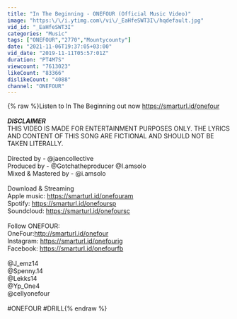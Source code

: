 ```yaml
---
title: "In The Beginning - ONEFOUR (Official Music Video)"
image: "https:\/\/i.ytimg.com\/vi\/_EaHfeSWT3I\/hqdefault.jpg"
vid_id: "_EaHfeSWT3I"
categories: "Music"
tags: ["ONEFOUR","2770","Mountycounty"]
date: "2021-11-06T19:37:05+03:00"
vid_date: "2019-11-11T05:57:01Z"
duration: "PT4M7S"
viewcount: "7613023"
likeCount: "83366"
dislikeCount: "4088"
channel: "ONEFOUR"
---
```

{% raw %}Listen to In The Beginning out now <a rel="nofollow" target="blank" href="https://smarturl.id/onefour">https://smarturl.id/onefour</a><br /><br />***DISCLAIMER***<br />THIS VIDEO IS MADE FOR ENTERTAINMENT PURPOSES ONLY. THE LYRICS AND CONTENT OF THIS SONG ARE FICTIONAL AND SHOULD NOT BE TAKEN LITERALLY.<br /><br />Directed by - @jaencollective<br />Produced by - @Gotchatheproducer @I.amsolo<br />Mixed &amp; Mastered by - @i.amsolo<br /><br />Download &amp; Streaming<br />Apple music: <a rel="nofollow" target="blank" href="https://smarturl.id/onefouram">https://smarturl.id/onefouram</a><br />Spotify: <a rel="nofollow" target="blank" href="https://smarturl.id/onefoursp">https://smarturl.id/onefoursp</a><br />Soundcloud: <a rel="nofollow" target="blank" href="https://smarturl.id/onefoursc">https://smarturl.id/onefoursc</a><br /><br />Follow ONEFOUR:<br />OneFour:<a rel="nofollow" target="blank" href="http://smarturl.id/onefour">http://smarturl.id/onefour</a><br />Instagram: <a rel="nofollow" target="blank" href="https://smarturl.id/onefourig">https://smarturl.id/onefourig</a><br />Facebook: <a rel="nofollow" target="blank" href="https://smarturl.id/onefourfb">https://smarturl.id/onefourfb</a><br /><br />@J_emz14<br />@Spenny.14<br />@Lekks14<br />@Yp_One4<br />@cellyonefour<br /><br />#ONEFOUR  #DRILL{% endraw %}
